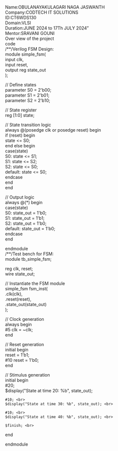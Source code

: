 Name:OBULANAYAKULAGARI NAGA JASWANTH <br>
Company:CODTECH IT SOLUTIONS <br>
ID:CT6WDS130 <br>
Domain:VLSI <br>
Duration:JUNE 2024 to 17Th JULY 2024” <br>
Mentor:SRAVANI GOUNI <br>
Over view of the project <br>
code <br>
/**/Verilog FSM Design: <br>
module simple_fsm( <br>
    input clk, <br>
    input reset, <br>
    output reg state_out <br>
); <br>

// Define states <br>
parameter S0 = 2'b00; <br>
parameter S1 = 2'b01; <br>
parameter S2 = 2'b10; <br>

// State register <br>
reg [1:0] state; <br>

// State transition logic <br>
always @(posedge clk or posedge reset) begin <br>
    if (reset) begin <br>
        state <= S0; <br>
    end else begin <br>
        case(state) <br>
            S0: state <= S1; <br>
            S1: state <= S2; <br>
            S2: state <= S0; <br>
            default: state <= S0; <br>
        endcase <br>
    end <br>
end <br>

// Output logic <br>
always @(*) begin <br>
    case(state) <br>
        S0: state_out = 1'b0; <br>
        S1: state_out = 1'b1; <br>
        S2: state_out = 1'b0; <br>
        default: state_out = 1'b0; <br>
    endcase <br>
end <br>

endmodule <br>
/**/Test bench for FSM: <br>
module tb_simple_fsm; <br>

reg clk, reset; <br>
wire state_out; <br>

// Instantiate the FSM module <br>
simple_fsm fsm_inst( <br>
    .clk(clk), <br>
    .reset(reset), <br>
    .state_out(state_out) <br>
); <br>

// Clock generation <br>
always begin <br>
    #5 clk = ~clk; <br>
end <br>

// Reset generation <br>
initial begin <br>
    reset = 1'b1; <br>
    #10 reset = 1'b0; <br>
end <br>

// Stimulus generation <br>
initial begin <br>
    #20; <br>
    $display("State at time 20: %b", state_out); <br>
    
    #10; <br>
    $display("State at time 30: %b", state_out); <br>
    
    #10; <br>
    $display("State at time 40: %b", state_out); <br>
    
    $finish; <br>
end <br>

endmodule <br>
![]()
